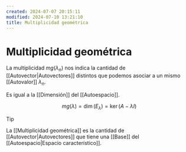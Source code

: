 ```yaml
---
created: 2024-07-07 20:15:11
modified: 2024-07-10 13:21:10
title: Multiplicidad geométrica
---
```


# Multiplicidad geométrica

La multiplicidad $mg(\lambda_n)$ nos indica la cantidad de [[Autovector|Autovectores]] distintos que podemos asociar a un mismo [[Autovalor]] $\lambda_n$.

Es igual a la [[Dimensión]] del [[Autoespacio]].

$$
mg(\lambda) = \dim(E_\lambda) = \ker(A - \lambda I)
$$

> [!tip]
> La [[Multiplicidad geométrica]] es la cantidad de [[Autovector|Autovectores]] que tiene una [[Base]] del [[Autoespacio|Espacio característico]].
